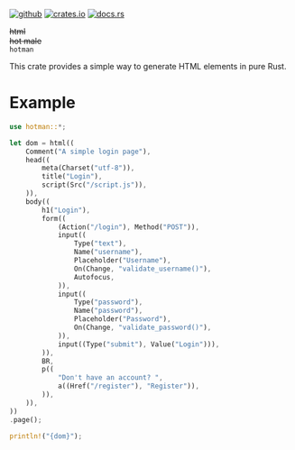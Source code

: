 [<img alt="github" src="https://img.shields.io/badge/GitHub-kaikalii%2Fhotman-8da0cb?logo=github">](https://github.com/kaikalii/hotman)
[<img alt="crates.io" src="https://img.shields.io/badge/crates.io-hotman-orange?logo=rust">](https://crates.io/crates/hotman)
[<img alt="docs.rs" src="https://img.shields.io/badge/docs.rs-hotman-blue?logo=docs.rs">](https://docs.rs/hotman)

~~html~~
<br>
~~hot male~~
<br>
`hotman`

This crate provides a simple way to generate HTML elements in pure Rust.

# Example

```rust
use hotman::*;

let dom = html((
    Comment("A simple login page"),
    head((
        meta(Charset("utf-8")),
        title("Login"),
        script(Src("/script.js")),
    )),
    body((
        h1("Login"),
        form((
            (Action("/login"), Method("POST")),
            input((
                Type("text"),
                Name("username"),
                Placeholder("Username"),
                On(Change, "validate_username()"),
                Autofocus,
            )),
            input((
                Type("password"),
                Name("password"),
                Placeholder("Password"),
                On(Change, "validate_password()"),
            )),
            input((Type("submit"), Value("Login"))),
        )),
        BR,
        p((
            "Don't have an account? ",
            a((Href("/register"), "Register")),
        )),
    )),
))
.page();

println!("{dom}");
```